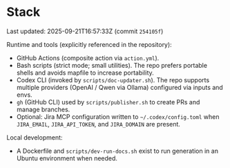 # Stack

Last updated: 2025-09-21T16:57:33Z  (commit `254105f`)

Runtime and tools (explicitly referenced in the repository):

- GitHub Actions (composite action via `action.yml`).
- Bash scripts (strict mode; small utilities). The repo prefers portable shells and avoids mapfile to increase portability.
- Codex CLI (invoked by `scripts/doc-updater.sh`). The repo supports multiple providers (OpenAI / Qwen via Ollama) configured via inputs and envs.
- `gh` (GitHub CLI) used by `scripts/publisher.sh` to create PRs and manage branches.
- Optional: Jira MCP configuration written to `~/.codex/config.toml` when `JIRA_EMAIL`, `JIRA_API_TOKEN`, and `JIRA_DOMAIN` are present.

Local development:
- A Dockerfile and `scripts/dev-run-docs.sh` exist to run generation in an Ubuntu environment when needed.
